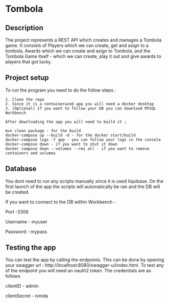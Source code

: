 
# Tombola

## Description
The project represents a REST API which creates and manages a Tombola game.
It consists of Players which we can create, get and asign to a tombola, Awards which we
can create and asign to Tombola, and the Tombola Game itself - which we can create, play it out and give awards to players that got lucky.

## Project setup
To run the program you need to do the follow steps :

    1. Clone the repo
    2. Since it is a containerazed app you will need a docker desktop
    3. (Optional) If you want to follow your DB you can download MYSQL Workbench

    After downloading the app you will need to build it ;

    mvn clean package - for the build
    docker-compose up --build -d - for the docker start/build
    docker-compose logs -f app - you can follow your logs in the console
    docker-compose down - if you want to shut it down
    docker compose down --volumes --rmi all - if you want to remove containers and volumes


## Database
You dont need to run any scripts manually since it is used liquibase.
On the first launch of the app the scripts will automatically be ran and the DB will be created.

If you want to connect to the DB within Workbench -

Port -3306

Username - myuser

Password - mypass

## Testing the app
You can test the app by calling the endpoints.
This can be done by opening your swagger url : http://localhost:8080/swagger-ui/index.html.
To test any of the endpoint you will need an oauth2 token. The credentials are as follows 

clientID - admin 

clientSecret - nimda